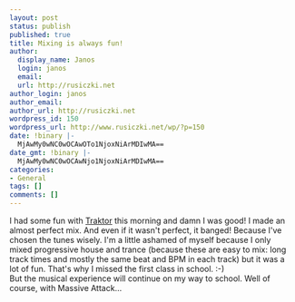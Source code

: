 ```yaml
---
layout: post
status: publish
published: true
title: Mixing is always fun!
author:
  display_name: Janos
  login: janos
  email: 
  url: http://rusiczki.net
author_login: janos
author_email: 
author_url: http://rusiczki.net
wordpress_id: 150
wordpress_url: http://www.rusiczki.net/wp/?p=150
date: !binary |-
  MjAwMy0wNC0wOCAwOTo1NjoxNiArMDIwMA==
date_gmt: !binary |-
  MjAwMy0wNC0wOCAwNjo1NjoxNiArMDIwMA==
categories:
- General
tags: []
comments: []
---
```

<p>I had some fun with <a href="http://www.nativeinstruments.de/" title="The coolest mixing software for PC">Traktor</a> this morning and damn I was good! I made an almost perfect mix. And even if it wasn't perfect, it banged! Because I've chosen the tunes wisely. I'm a little ashamed of myself because I only mixed progressive house and trance (because these are easy to mix: long track times and mostly the same beat and BPM in each track) but it was a lot of fun. That's why I missed the first class in school. :-)<br />
But the musical experience will continue on my way to school. Well of course, with Massive Attack...</p>
